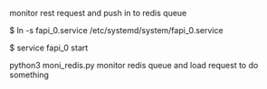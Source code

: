 
monitor rest request and push in to redis queue

$ ln -s fapi_0.service /etc/systemd/system/fapi_0.service

$ service fapi_0 start


python3 moni_redis.py
monitor redis queue and load request to do something

